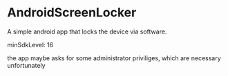 # AndroidScreenLocker
A simple android app that locks the device via software.

minSdkLevel: 16

the app maybe asks for some administrator priviliges, which are necessary unfortunately
